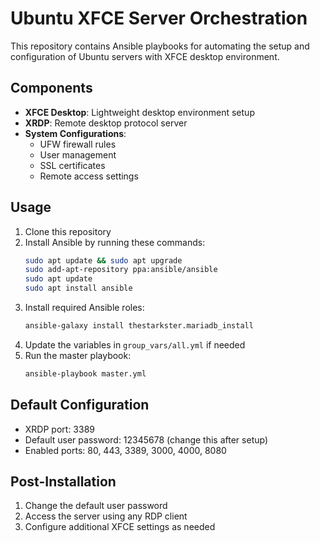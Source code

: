 # Ubuntu XFCE Server Orchestration

This repository contains Ansible playbooks for automating the setup and configuration of Ubuntu servers with XFCE desktop environment.

## Components

- **XFCE Desktop**: Lightweight desktop environment setup
- **XRDP**: Remote desktop protocol server
- **System Configurations**: 
  - UFW firewall rules
  - User management
  - SSL certificates
  - Remote access settings

## Usage

1. Clone this repository
2. Install Ansible by running these commands:
   ```bash
   sudo apt update && sudo apt upgrade
   sudo add-apt-repository ppa:ansible/ansible
   sudo apt update
   sudo apt install ansible
   ```
3. Install required Ansible roles:
   ```bash
   ansible-galaxy install thestarkster.mariadb_install
   ```
4. Update the variables in `group_vars/all.yml` if needed
5. Run the master playbook:
   ```bash
   ansible-playbook master.yml
   ```

## Default Configuration

- XRDP port: 3389
- Default user password: 12345678 (change this after setup)
- Enabled ports: 80, 443, 3389, 3000, 4000, 8080

## Post-Installation

1. Change the default user password
2. Access the server using any RDP client
3. Configure additional XFCE settings as needed
